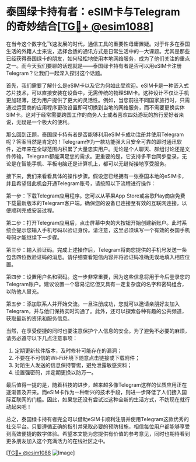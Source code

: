 # 泰国绿卡持有者：eSIM卡与Telegram的奇妙结合[[TG💪+ @esim1088](https://t.me/s/esim1088)]

在当今这个数字化飞速发展的时代，通信工具的重要性毋庸置疑。对于许多在泰国生活的外籍人士来说，选择合适的通讯方式是日常生活中的一大课题。尤其是那些已经获得泰国绿卡的朋友，如何轻松地使用本地网络服务，成为了他们关注的重点之一。而今天我们要聊的话题就是——泰国绿卡持有者是否可以用eSIM卡注册Telegram？让我们一起深入探讨这个话题。

首先，我们需要了解什么是eSIM卡以及它为何如此受欢迎。eSIM卡是一种嵌入式芯片技术，可以直接安装在设备中，无需传统的物理SIM卡。这种设计不仅让手机更加轻薄，还为用户提供了更大的灵活性。例如，当您前往不同国家旅行时，只需通过运营商的应用程序更改设置即可切换到当地的网络服务，而不需要更换实体SIM卡。这对于经常需要跨国工作的商务人士或者喜欢四处游玩的旅行爱好者来说，无疑是一个极大的便利。

那么回到正题，泰国绿卡持有者是否能够利用eSIM卡成功注册并使用Telegram呢？答案当然是肯定的！Telegram作为一款功能强大且安全可靠的即时通讯软件，近年来在全球范围内积累了大量忠实用户。无论是个人聊天、群组讨论还是文件传输，Telegram都能满足您的需求。更重要的是，它支持多平台同步登录，无论是在智能手机、平板电脑还是计算机上，都可以无缝衔接地享受服务。

接下来，我们来看看具体的操作步骤。假设您已经拥有一张泰国本地的eSIM卡，并且希望借此机会开通Telegram账号，请按照以下流程进行操作：

第一步：下载Telegram应用程序。您可以从苹果App Store或谷歌Play商店免费下载最新版本的Telegram客户端。确保您的设备已连接至有效的互联网连接，以便顺利完成安装过程。

第二步：打开Telegram应用后，点击屏幕中央的大按钮开始创建新账户。此时系统会提示您输入手机号码以验证身份。请注意，这里必须填写一个有效的泰国手机号码才能继续下一步骤。

第三步：输入验证码。完成上述操作后，Telegram将向您提供的手机号发送一条包含四位数验证码的消息。请仔细查看短信内容并将验证码准确无误地填入相应位置。

第四步：设置用户名和密码。这一步非常重要，因为这些信息将用于今后登录您的Telegram账户。建议设置一个容易记忆但又具有一定复杂度的名字和密码组合，以防他人冒充。

第五步：添加联系人并开始交流。一旦注册成功，您就可以邀请亲朋好友加入Telegram，并与他们保持实时沟通了。此外，还可以探索各种有趣的公共频道，获取最新的资讯和服务信息。

当然，在享受便捷的同时也要注意保护个人信息的安全。为了避免不必要的麻烦，请务必遵守以下几点注意事项：

1. 定期更新软件版本，及时修补可能存在的漏洞；
2. 不要在不可信的Wi-Fi环境下随意点击链接或下载附件；
3. 对陌生人发送的信息保持警惕，避免泄露敏感资料；
4. 设置强密码，并定期更换以防万一。

最后值得一提的是，随着科技的进步，越来越多像Telegram这样的优质应用正在逐渐普及开来。而eSIM卡作为一种新兴的技术手段，则进一步降低了人们接入国际互联网的门槛。因此，如果您还没有尝试过这种全新的生活方式，不妨现在就行动起来吧！

总之，泰国绿卡持有者完全可以借助eSIM卡顺利注册并使用Telegram这款优秀的社交平台。只要遵循正确的指引并采取必要的预防措施，相信每位用户都能够享受到高效便捷的数字体验。希望本文能为您提供有价值的参考意见，同时也期待看到更多朋友加入这个充满活力的在线社区之中。

[[TG💪+ @esim1088](https://t.me/s/esim1088) ![Image](https://i.postimg.cc/4NQfJmqS/Snipaste-2025-05-13-00-14-12.png)]